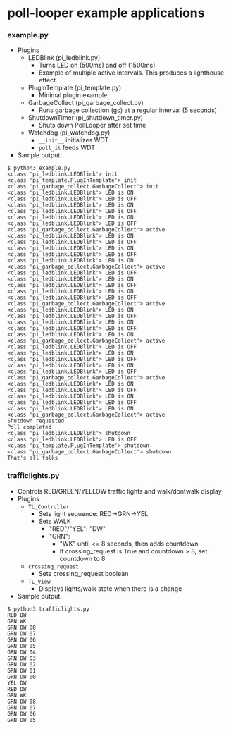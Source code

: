 # poll-looper example applications

### __example.py__
- Plugins
  - LEDBlink (pi_ledblink.py)
    - Turns LED on (500ms) and off (1500ms)
    - Example of multiple active intervals.
      This produces a lighthouse effect.
  - PlugInTemplate (pi_template.py)
    - Minimal plugin example
  - GarbageCollect (pi_garbage_collect.py)
    - Runs garbage collection (gc) at a regular interval (5 seconds)
  - ShutdownTimer (pi_shutdown_timer.py)
    - Shuts down PollLooper after set time
  - Watchdog (pi_watchdog.py)
    - `__init__` initializes WDT
    - `poll_it` feeds WDT
- Sample output:

```
$ python3 example.py
<class 'pi_ledblink.LEDBlink'> init
<class 'pi_template.PlugInTemplate'> init
<class 'pi_garbage_collect.GarbageCollect'> init
<class 'pi_ledblink.LEDBlink'> LED is ON
<class 'pi_ledblink.LEDBlink'> LED is OFF
<class 'pi_ledblink.LEDBlink'> LED is ON
<class 'pi_ledblink.LEDBlink'> LED is OFF
<class 'pi_ledblink.LEDBlink'> LED is ON
<class 'pi_ledblink.LEDBlink'> LED is OFF
<class 'pi_garbage_collect.GarbageCollect'> active
<class 'pi_ledblink.LEDBlink'> LED is ON
<class 'pi_ledblink.LEDBlink'> LED is OFF
<class 'pi_ledblink.LEDBlink'> LED is ON
<class 'pi_ledblink.LEDBlink'> LED is OFF
<class 'pi_ledblink.LEDBlink'> LED is ON
<class 'pi_garbage_collect.GarbageCollect'> active
<class 'pi_ledblink.LEDBlink'> LED is OFF
<class 'pi_ledblink.LEDBlink'> LED is ON
<class 'pi_ledblink.LEDBlink'> LED is OFF
<class 'pi_ledblink.LEDBlink'> LED is ON
<class 'pi_ledblink.LEDBlink'> LED is OFF
<class 'pi_garbage_collect.GarbageCollect'> active
<class 'pi_ledblink.LEDBlink'> LED is ON
<class 'pi_ledblink.LEDBlink'> LED is OFF
<class 'pi_ledblink.LEDBlink'> LED is ON
<class 'pi_ledblink.LEDBlink'> LED is OFF
<class 'pi_ledblink.LEDBlink'> LED is ON
<class 'pi_garbage_collect.GarbageCollect'> active
<class 'pi_ledblink.LEDBlink'> LED is OFF
<class 'pi_ledblink.LEDBlink'> LED is ON
<class 'pi_ledblink.LEDBlink'> LED is OFF
<class 'pi_ledblink.LEDBlink'> LED is ON
<class 'pi_ledblink.LEDBlink'> LED is OFF
<class 'pi_garbage_collect.GarbageCollect'> active
<class 'pi_ledblink.LEDBlink'> LED is ON
<class 'pi_ledblink.LEDBlink'> LED is OFF
<class 'pi_ledblink.LEDBlink'> LED is ON
<class 'pi_ledblink.LEDBlink'> LED is OFF
<class 'pi_ledblink.LEDBlink'> LED is ON
<class 'pi_garbage_collect.GarbageCollect'> active
Shutdown requested
Poll completed
<class 'pi_ledblink.LEDBlink'> shutdown
<class 'pi_ledblink.LEDBlink'> LED is OFF
<class 'pi_template.PlugInTemplate'> shutdown
<class 'pi_garbage_collect.GarbageCollect'> shutdown
That's all folks
```

### __trafficlights.py__

- Controls RED/GREEN/YELLOW traffic lights and walk/dontwalk display
- Plugins
  - `TL_Controller`
    - Sets light sequence: RED->GRN->YEL
    - Sets WALK
      - "RED"/"YEL": "DW"
      - "GRN":
        - "WK" until \<= 8 seconds, then adds countdown
        - If crossing_request is True and countdown > 8, set countdown to 8
  - `crossing_request`
    - Sets crossing_request boolean
  - `TL_View`
    - Displays lights/walk state when there is a change
- Sample output:

```
$ python3 trafficlights.py
RED DW
GRN WK
GRN DW 08
GRN DW 07
GRN DW 06
GRN DW 05
GRN DW 04
GRN DW 03
GRN DW 02
GRN DW 01
GRN DW 00
YEL DW
RED DW
GRN WK
GRN DW 08
GRN DW 07
GRN DW 06
GRN DW 05
```